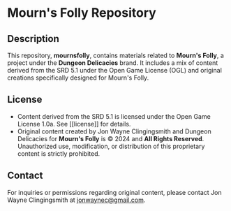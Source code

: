 # Mourn's Folly Repository

## Description

This repository, **mournsfolly**, contains materials related to **Mourn's Folly**, a project under the **Dungeon Delicacies** brand. It includes a mix of content derived from the SRD 5.1 under the Open Game License (OGL) and original creations specifically designed for Mourn's Folly.

## License

- Content derived from the SRD 5.1 is licensed under the Open Game License 1.0a. See [[license]] for details.
- Original content created by Jon Wayne Clingingsmith and Dungeon Delicacies for **Mourn's Folly** is © 2024 and **All Rights Reserved**. Unauthorized use, modification, or distribution of this proprietary content is strictly prohibited.

## Contact

For inquiries or permissions regarding original content, please contact Jon Wayne Clingingsmith at [jonwaynec@gmail.com](mailto:jonwaynec@gmail.com).
